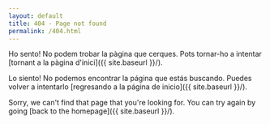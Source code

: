 ```yaml
---
layout: default
title: 404 - Page not found
permalink: /404.html
---
```


Ho sento! No podem trobar la pàgina que cerques. Pots tornar-ho a intentar [tornant a la pàgina d'inici]({{ site.baseurl }}/).

Lo siento! No podemos encontrar la página que estás buscando. Puedes volver a intentarlo [regresando a la página de inicio]({{ site.baseurl }}/).

Sorry, we can't find that page that you're looking for. You can try again by going [back to the homepage]({{ site.baseurl }}/).

